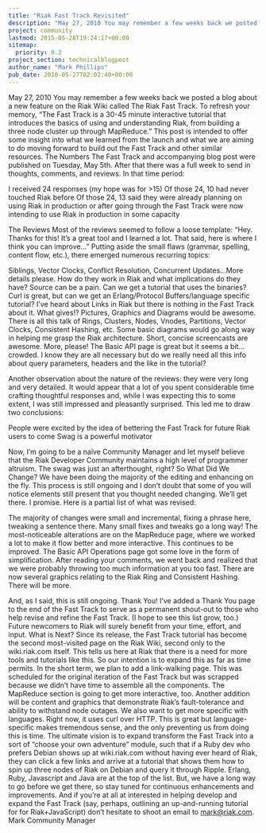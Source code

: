 ```yaml
---
title: "Riak Fast Track Revisited"
description: "May 27, 2010 You may remember a few weeks back we posted a blog about a new feature on the Riak Wiki called The Riak Fast Track. To refresh your memory, "The Fast Track is a 30-45 minute interactive tutorial that introduces the basics of using and understanding Riak, from building a three node clus"
project: community
lastmod: 2015-05-28T19:24:17+00:00
sitemap:
  priority: 0.2
project_section: technicalblogpost
author_name: "Mark Phillips"
pub_date: 2010-05-27T02:02:40+00:00
---
```

May 27, 2010
You may remember a few weeks back we posted a blog about a new feature on the Riak Wiki called The Riak Fast Track. To refresh your memory, “The Fast Track is a 30-45 minute interactive tutorial that introduces the basics of using and understanding Riak, from building a three node cluster up through MapReduce.”
This post is intended to offer some insight into what we learned from the launch and what we are aiming to do moving forward to build out the Fast Track and other similar resources.
The Numbers
The Fast Track and accompanying blog post were published on Tuesday, May 5th. After that there was a full week to send in thoughts, comments, and reviews. In that time period:

I received 24 responses (my hope was for >15)
Of those 24, 10 had never touched Riak before
Of those 24, 13 said they were already planning on using Riak in production or after going through the
Fast Track were now intending to use Riak in production in some capacity

The Reviews
Most of the reviews seemed to follow a loose template: “Hey. Thanks for this! It’s a great tool and I learned a lot. That said, here is where I think you can improve…”
Putting aside the small flaws (grammar, spelling, content flow, etc.), there emerged numerous recurring topics:

Siblings, Vector Clocks, Conflict Resolution, Concurrent Updates…More details please. How do they work in Riak and what implications do they have?
Source can be a pain. Can we get a tutorial that uses the binaries?
Curl is great, but can we get an Erlang/Protocol Buffers/language specific tutorial?
I’ve heard about Links in Riak but there is nothing in the Fast Track about it. What gives!?
Pictures, Graphics and Diagrams would be awesome. There is all this talk of Rings, Clusters, Nodes, Vnodes, Partitions, Vector Clocks, Consistent Hashing, etc. Some basic diagrams would go along way in helping me grasp the Riak architecture.
Short, concise screencasts are awesome. More, please!
The Basic API page is great but it seems a bit…crowded. I know they are all necessary but do we really need all this info about query parameters, headers and the like in the tutorial?

Another observation about the nature of the reviews: they were very long and very detailed. It would appear that a lot of you spent considerable time crafting thoughtful responses and, while I was expecting this to some extent, I was still impressed and pleasantly surprised.
This led me to draw two conclusions:

People were excited by the idea of bettering the Fast Track for future Riak users to come
Swag is a powerful motivator

Now, I’m going to be a naïve Community Manager and let myself believe that the Riak Developer Community maintains a high level of programmer altruism. The swag was just an afterthought, right?
So What Did We Change?
We have been doing the majority of the editing and enhancing on the fly. This process is still ongoing and I don’t doubt that some of you will notice elements still present that you thought needed changing. We’ll get there. I promise.
Here is a partial list of what was revised:

The majority of changes were small and incremental, fixing a phrase here, tweaking a sentence there. Many small fixes and tweaks go a long way!
The most-noticeable alterations are on the MapReduce page, where we worked a lot to make it flow better and more interactive. This continues to be improved.
The Basic API Operations page got some love in the form of simplification. After reading your comments, we went back and realized that we were probably throwing too much information at you too fast.
There are now several graphics relating to the Riak Ring and Consistent Hashing. There will be more.

And, as I said, this is still ongoing.
Thank You!
I’ve added a Thank You page to the end of the Fast Track to serve as a permanent shout-out to those who help revise and refine the Fast Track. (I hope to see this list grow, too.) Future newcomers to Riak will surely benefit from your time, effort, and input.
What is Next?
Since its release, the Fast Track tutorial has become the second most-visited page on the Riak Wiki, second only to the wiki.riak.com itself. This tells us here at Riak that there is a need for more tools and tutorials like this. So our intention is to expand this as far as time permits.
In the short term, we plan to add a link-walking page. This was scheduled for the original iteration of the Fast Track but was scrapped because we didn’t have time to assemble all the components. The MapReduce section is going to get more interactive, too.
Another addition will be content and graphics that demonstrate Riak’s fault-tolerance and ability to withstand node outages.
We also want to get more specific with languages. Right now, it uses curl over HTTP. This is great but language-specific makes tremendous sense, and the only preventing us from doing this is time. The ultimate vision is to expand transform the Fast Track into a sort of “choose your own adventure” module, such that if a Ruby dev who prefers Debian shows up at wiki.riak.com without having ever heard of Riak, they can click a few links and arrive at a tutorial that shows them how to spin up three nodes of Riak on Debian and query it through Ripple. Erlang, Ruby, Javascript and Java are at the top of the list.
But, we have a long way to go before we get there, so stay tuned for continuous enhancements and improvements. And if you’re at all at interested in helping develop and expand the Fast Track (say, perhaps, outlining an up-and-running tutorial for for Riak+JavaScript) don’t hesitate to shoot an email to mark@riak.com.
Mark
Community Manager
